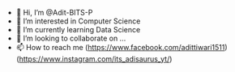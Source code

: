 - 👋 Hi, I’m @Adit-BITS-P
- 👀 I’m interested in Computer Science
- 🌱 I’m currently learning Data Science 
- 💞️ I’m looking to collaborate on ...
- 📫 How to reach me (https://www.facebook.com/adittiwari1511)
                      (https://www.instagram.com/its_adisaurus_yt/)

<!---
Adit-BITS-P/Adit-BITS-P is a ✨ special ✨ repository because its `README.md` (this file) appears on your GitHub profile.
You can click the Preview link to take a look at your changes.
--->
